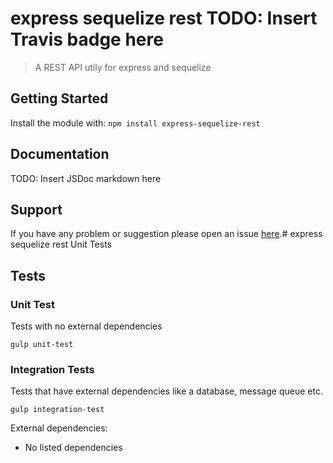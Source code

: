 # express sequelize rest TODO: Insert Travis badge here
>A REST API utily for express and sequelize

## Getting Started
Install the module with: `npm install express-sequelize-rest`

## Documentation
TODO: Insert JSDoc markdown here

## Support
If you have any problem or suggestion please open an issue [here](https://github.com/ozinc/express-sequelize-rest/issues).# express sequelize rest Unit Tests

## Tests
### Unit Test
Tests with no external dependencies

`gulp unit-test`

### Integration Tests
Tests that have external dependencies like a database, message queue etc.

`gulp integration-test`

External dependencies:
- No listed dependencies

